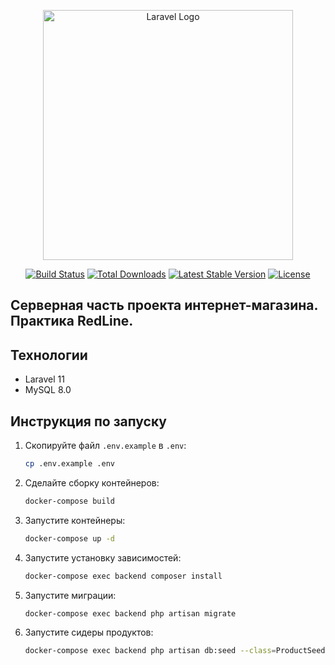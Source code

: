 <p align="center"><a href="https://laravel.com" target="_blank"><img src="https://raw.githubusercontent.com/laravel/art/master/logo-lockup/5%20SVG/2%20CMYK/1%20Full%20Color/laravel-logolockup-cmyk-red.svg" width="400" alt="Laravel Logo"></a></p>

<p align="center">
<a href="https://github.com/laravel/framework/actions"><img src="https://github.com/laravel/framework/workflows/tests/badge.svg" alt="Build Status"></a>
<a href="https://packagist.org/packages/laravel/framework"><img src="https://img.shields.io/packagist/dt/laravel/framework" alt="Total Downloads"></a>
<a href="https://packagist.org/packages/laravel/framework"><img src="https://img.shields.io/packagist/v/laravel/framework" alt="Latest Stable Version"></a>
<a href="https://packagist.org/packages/laravel/framework"><img src="https://img.shields.io/packagist/l/laravel/framework" alt="License"></a>
</p>

## Серверная часть проекта интернет-магазина. Практика RedLine.

## Технологии
- Laravel 11
- MySQL 8.0

## Инструкция по запуску

1. Скопируйте файл `.env.example` в `.env`:
    ```bash
    cp .env.example .env
    ```

2. Сделайте сборку контейнеров:
    ```bash
    docker-compose build
    ```

3. Запустите контейнеры:
    ```bash
    docker-compose up -d
    ```

4. Запустите установку зависимостей:
    ```bash
    docker-compose exec backend composer install
    ```
   
5. Запустите миграции:
    ```bash
    docker-compose exec backend php artisan migrate
    ```

6. Запустите сидеры продуктов:
    ```bash
    docker-compose exec backend php artisan db:seed --class=ProductSeeder
    ```
